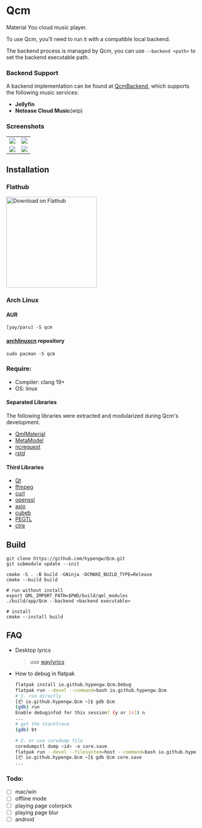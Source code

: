 # Qcm
Material You cloud music player.  

To use Qcm, you'll need to run it with a compatible local backend.  

The backend process is managed by Qcm, you can use `--backend <path>` to set the backend executable path.  

### Backend Support

A backend implementation can be found at [QcmBackend](https://github.com/hypengw/QcmBackend), which supports the following music services:

- **Jellyfin**
- **Netease Cloud Music**(wip)

### Screenshots

<table>
  <tr>
  <td><img src="https://github.com/hypengw/Qcm/blob/master/app/assets/screenshots/main.png?raw=true"></td>
  <td><img src="https://github.com/hypengw/Qcm/blob/master/app/assets/screenshots/main_compact.png?raw=true"></td>
  </tr>
  <tr>
  <td><img src="https://github.com/hypengw/Qcm/blob/master/app/assets/screenshots/main_dark.png?raw=true"></td>
  <td><img src="https://github.com/hypengw/Qcm/blob/master/app/assets/screenshots/main_compact_dark.png?raw=true"></td>
  </tr>
</table>

## Installation

### Flathub

<a href='https://flathub.org/apps/details/io.github.hypengw.Qcm'><img width='240' alt='Download on Flathub' src='https://dl.flathub.org/assets/badges/flathub-badge-en.png'/></a>

### Arch Linux
#### AUR

```shell
[yay/paru] -S qcm
```

#### [archlinuxcn](http://github.com/archlinuxcn/repo) repository

```shell
sudo pacman -S qcm
```

### Require:  
- Compiler: clang 19+
- OS: linux

#### Separated Libraries
The following libraries were extracted and modularized during Qcm's development.  
- [QmlMaterial](https://github.com/hypengw/QmlMaterial.git)
- [MetaModel](https://github.com/hypengw/MetaModel.git)
- [ncrequest](https://github.com/hypengw/ncrequest.git)
- [rstd](https://github.com/hypengw/rstd.git)

#### Third Libraries
- [Qt](https://www.qt.io/)
- [ffmpeg](https://www.ffmpeg.org/)
- [curl](https://curl.se/)
- [openssl](https://www.openssl.org/)
- [asio](https://github.com/chriskohlhoff/asio)
- [cubeb](https://github.com/mozilla/cubeb)
- [PEGTL](https://github.com/taocpp/PEGTL)
- [ctre](https://github.com/hanickadot/compile-time-regular-expressions)

## Build
```shell
git clone https://github.com/hypengw/Qcm.git  
git submodule update --init

cmake -S . -B build -GNinja -DCMAKE_BUILD_TYPE=Release  
cmake --build build

# run without install
export QML_IMPORT_PATH=$PWD/build/qml_modules
./build/app/Qcm --backend <backend executable>

# install
cmake --install build
```

## FAQ
- Desktop lyrics
  > use [waylyrics](https://github.com/waylyrics/waylyrics)

- How to debug in flatpak
  ```bash
  flatpak install io.github.hypengw.Qcm.Debug
  flatpak run --devel --command=bash io.github.hypengw.Qcm
  # 1. run directly
  [📦 io.github.hypengw.Qcm ~]$ gdb Qcm
  (gdb) run
  Enable debuginfod for this session? (y or [n]) n
  ...
  # get the stacktrace
  (gdb) bt

  # 2. or use coredump file
  coredumpctl dump <id> -o core.save
  flatpak run --devel --filesystem=host --command=bash io.github.hypengw.Qcm
  [📦 io.github.hypengw.Qcm ~]$ gdb Qcm core.save
  ...
  ```

### Todo:
- [ ] mac/win
- [ ] offline mode
- [ ] playing page colorpick
- [ ] playing page blur
- [ ] android
